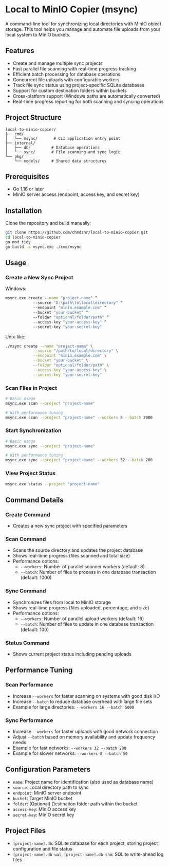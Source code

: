 # Local to MinIO Copier (msync)

A command-line tool for synchronizing local directories with MinIO object storage. This tool helps you manage and automate file uploads from your local system to MinIO buckets.

## Features

- Create and manage multiple sync projects
- Fast parallel file scanning with real-time progress tracking
- Efficient batch processing for database operations
- Concurrent file uploads with configurable workers
- Track file sync status using project-specific SQLite databases
- Support for custom destination folders within buckets
- Cross-platform support (Windows paths are automatically converted)
- Real-time progress reporting for both scanning and syncing operations

## Project Structure

```
local-to-minio-copier/
├── cmd/
│   └── msync/       # CLI application entry point
├── internal/
│   ├── db/         # Database operations
│   └── sync/       # File scanning and sync logic
└── pkg/
    └── models/     # Shared data structures
```

## Prerequisites

- Go 1.16 or later
- MinIO server access (endpoint, access key, and secret key)

## Installation

Clone the repository and build manually:

```bash
git clone https://github.com/chmdznr/local-to-minio-copier.git
cd local-to-minio-copier
go mod tidy
go build -o msync.exe ./cmd/msync
```

## Usage

### Create a New Sync Project

Windows:
```cmd
msync.exe create --name "project-name" ^
            --source "D:\path\to\local\directory" ^
            --endpoint "minio.example.com" ^
            --bucket "your-bucket" ^
            --folder "optional/folder/path" ^
            --access-key "your-access-key" ^
            --secret-key "your-secret-key"
```

Unix-like:
```bash
./msync create --name "project-name" \
            --source "/path/to/local/directory" \
            --endpoint "minio.example.com" \
            --bucket "your-bucket" \
            --folder "optional/folder/path" \
            --access-key "your-access-key" \
            --secret-key "your-secret-key"
```

### Scan Files in Project

```bash
# Basic usage
msync.exe scan --project "project-name"

# With performance tuning
msync.exe scan --project "project-name" --workers 8 --batch 2000
```

### Start Synchronization

```bash
# Basic usage
msync.exe sync --project "project-name"

# With performance tuning
msync.exe sync --project "project-name" --workers 32 --batch 200
```

### View Project Status

```bash
msync.exe status --project "project-name"
```

## Command Details

### Create Command
- Creates a new sync project with specified parameters

### Scan Command
- Scans the source directory and updates the project database
- Shows real-time progress (files scanned and total size)
- Performance options:
  - `--workers`: Number of parallel scanner workers (default: 8)
  - `--batch`: Number of files to process in one database transaction (default: 1000)

### Sync Command
- Synchronizes files from local to MinIO storage
- Shows real-time progress (files uploaded, percentage, and size)
- Performance options:
  - `--workers`: Number of parallel upload workers (default: 16)
  - `--batch`: Number of files to update in one database transaction (default: 100)

### Status Command
- Shows current project status including pending uploads

## Performance Tuning

### Scan Performance
- Increase `--workers` for faster scanning on systems with good disk I/O
- Increase `--batch` to reduce database overhead with large file sets
- Example for large directories: `--workers 16 --batch 5000`

### Sync Performance
- Increase `--workers` for faster uploads with good network connection
- Adjust `--batch` based on memory availability and update frequency needs
- Example for fast networks: `--workers 32 --batch 200`
- Example for slower networks: `--workers 8 --batch 50`

## Configuration Parameters

- `name`: Project name for identification (also used as database name)
- `source`: Local directory path to sync
- `endpoint`: MinIO server endpoint
- `bucket`: Target MinIO bucket
- `folder`: (Optional) Destination folder path within the bucket
- `access-key`: MinIO access key
- `secret-key`: MinIO secret key

## Project Files

- `[project-name].db`: SQLite database for each project, storing project configuration and file status
- `[project-name].db-wal`, `[project-name].db-shm`: SQLite write-ahead log files
